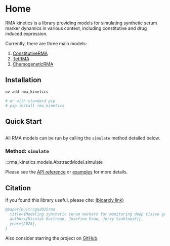 # Home

RMA kinetics is a library providing models for simulating synthetic serum marker
dynamics in various context, including constitutive and drug induced expression.

Currently, there are three main models:

1. [ConstitutiveRMA](./api/models/constitutive.md)
2. [TetRMA](./api/models/tetoff.md)
3. [ChemogeneticRMA](./api/models/chemogenetic.md)

## Installation

```bash
uv add rma_kinetics

# or with standard pip
# pip install rma_kinetics
```

## Quick Start

```python
```

All RMA models can be run by calling the `simulate` method detailed below.

### Method: `simulate`

:::rma_kinetics.models.AbstractModel.simulate

Please see the [API reference]() or [examples]() for more details.

## Citation

If you found this library useful, please cite: [(bioarxiv link)]()

```bibtex
@paper{buitrago2025rma
  title={Modeling synthetic serum markers for monitoring deep tissue gene expression},
  author={Nicolas Buitrago, Josefina Brau, Jerzy Szablowski},
  year={2025},
}
```
Also consider starring the project on [GitHub]().
